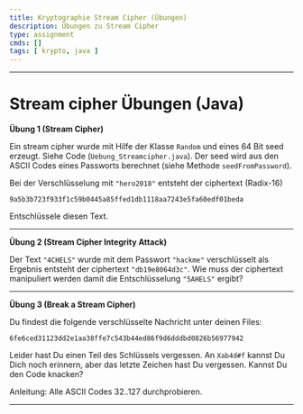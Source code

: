 ```yaml
---
title: Kryptographie Stream Cipher (Übungen)
description: Übungen zu Stream Cipher
type: assignment
cmds: []
tags: [ krypto, java ]
---
```


---





# Stream cipher Übungen (Java)

**Übung 1  (Stream Cipher)** 

Ein stream cipher wurde mit Hilfe der Klasse `Random` und eines 64 Bit seed erzeugt. Siehe Code (`Uebung_Streamcipher.java`).
Der seed wird aus den ASCII Codes eines Passworts berechnet (siehe Methode `seedFromPassword`).


Bei der Verschlüsselung mit `"hero2018"` entsteht der ciphertext (Radix-16)

`9a5b3b723f933f1c59b0445a85ffed1db1118aa7243e5fa60edf01beda`

Entschlüssele diesen Text.

---

**Übung 2  (Stream Cipher Integrity Attack)** 

Der Text `"4CHELS"` wurde mit dem Passwort `"hackme"` verschlüsselt als Ergebnis entsteht der ciphertext `"db19e8064d3c"`.
Wie muss der ciphertext manipuliert werden damit die Entschlüsselung 
`"5AHELS"` ergibt?

---

**Übung 3  (Break a Stream Cipher)** 

Du findest die folgende verschlüsselte Nachricht unter deinen Files:

`6fe6ced31123dd2e1aa38ffe7c543b44ed86f9d6dddbd0826b56977942`

Leider hast Du einen Teil des Schlüssels vergessen.
An `Xab4d#f` kannst Du Dich noch erinnern, aber das letzte Zeichen hast Du vergessen. 
Kannst Du den Code knacken?

Anleitung: Alle ASCII Codes 32..127 durchprobieren.

---


